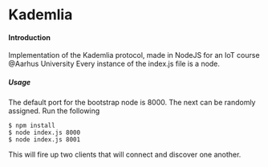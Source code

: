 # Kademlia

#### Introduction
Implementation of the Kademlia protocol, made in NodeJS for an IoT course @Aarhus University
Every instance of the index.js file is a node.

##### Usage
The default port for the bootstrap node is 8000. The next can be randomly assigned.
Run the following
```
$ npm install
$ node index.js 8000
$ node index.js 8001
```
This will fire up two clients that will connect and discover one another.


